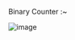 Binary Counter :~


![image](https://github.com/Raghunandan4/NOC-Router/assets/89443438/808ee868-848b-480a-941e-cd566328c85d)
